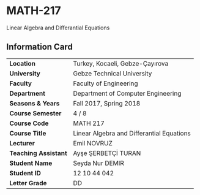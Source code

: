 # MATH-217
Linear Algebra and Differantial Equations

## Information Card
| | |
| --- | --- |
| **Location** | Turkey, Kocaeli, Gebze-Çayırova |
| **University** | Gebze Technical University |
| **Faculty** | Faculty of Engineering |
| **Department** | Department of Computer Engineering |
| **Seasons & Years** | Fall 2017, Spring 2018 |
| **Course Semester** | 4 / 8 |
| **Course Code** | MATH 217 |
| **Course Title** | Linear Algebra and Differantial Equations |
| **Lecturer** | Emil NOVRUZ |
| **Teaching Assistant** | Ayşe ŞERBETÇİ TURAN |
| **Student Name** | Seyda Nur DEMIR |
| **Student ID** | 12 10 44 042 |
| **Letter Grade** | DD |
